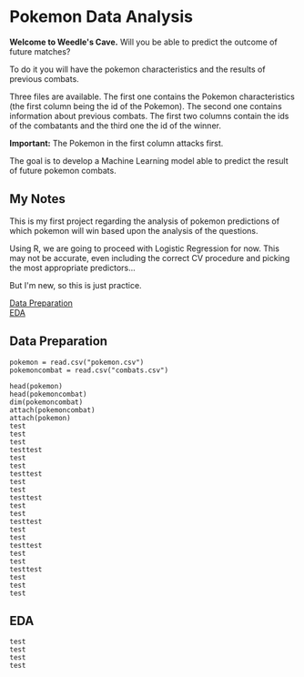 # Pokemon Data Analysis

**Welcome to Weedle's Cave.**  Will you be able to predict the outcome of future matches?

To do it you will have the pokemon characteristics and the results of previous combats.

Three files are available. The first one contains the Pokemon characteristics (the first column being the id of the Pokemon). The second one contains information about previous combats. The first two columns contain the ids of the combatants and the third one the id of the winner. 

**Important:** The Pokemon in the first column attacks first.

The goal is to develop a Machine Learning model able to predict the result of future pokemon combats.

## My Notes

This is my first project regarding the analysis of pokemon predictions of which pokemon will win based upon the analysis of the questions.  

Using R, we are going to proceed with Logistic Regression for now.  This may not be accurate, even including the correct CV procedure and picking
the most appropriate predictors... 

But I'm new, so this is just practice.

[Data Preparation](#data-preparation)\
[EDA](#eda)

## Data Preparation

```
pokemon = read.csv("pokemon.csv")
pokemoncombat = read.csv("combats.csv")

head(pokemon)
head(pokemoncombat)
dim(pokemoncombat)
attach(pokemoncombat)
attach(pokemon)
test
test
test
testtest
test
test
testtest
test
test
testtest
test
test
testtest
test
test
testtest
test
test
testtest
test
test
test
```
## EDA

```
test
test
test
test
```
